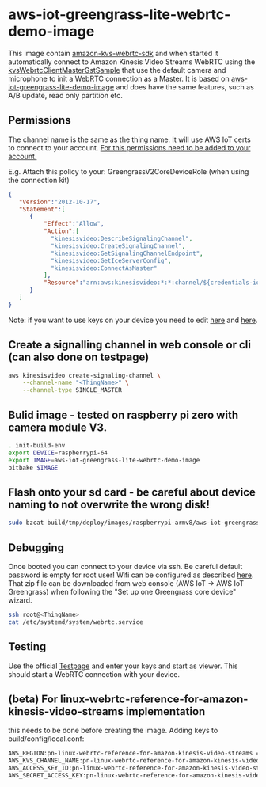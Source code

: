 # aws-iot-greengrass-lite-webrtc-demo-image

This image contain [amazon-kvs-webrtc-sdk](https://github.com/awslabs/amazon-kinesis-video-streams-webrtc-sdk-c) and when started it automatically connect to Amazon Kinesis Video Streams WebRTC using the [kvsWebrtcClientMasterGstSample](https://github.com/awslabs/amazon-kinesis-video-streams-webrtc-sdk-c?tab=readme-ov-file#sample-kvswebrtcclientmastergstsample) that use the default camera and microphone to init a WebRTC connection as a Master.
It is based on [aws-iot-greengrass-lite-demo-image](../aws-iot-greengrass-lite-demo-image/README.md) and does have the same features, such as A/B update, read only partition etc.

## Permissions

The channel name is the same as the thing name. It will use AWS IoT certs to connect to your account. [For this permissions need to be added to your account.](https://github.com/awslabs/amazon-kinesis-video-streams-webrtc-sdk-c?tab=readme-ov-file#setup-iot)

E.g. Attach this policy to your: GreengrassV2CoreDeviceRole (when using the connection kit)

```json
{
   "Version":"2012-10-17",
   "Statement":[
      {
          "Effect":"Allow",
          "Action":[
            "kinesisvideo:DescribeSignalingChannel",
            "kinesisvideo:CreateSignalingChannel",
            "kinesisvideo:GetSignalingChannelEndpoint",
            "kinesisvideo:GetIceServerConfig",
            "kinesisvideo:ConnectAsMaster"
          ],
          "Resource":"arn:aws:kinesisvideo:*:*:channel/${credentials-iot:ThingName}/*"
      }
   ]
}
```

Note: if you want to use keys on your device you need to edit [here](aws-iot-greengrass-lite-webrtc-demo-image.bb#L123) and [here](config.conf#L66).

## Create a signalling channel in web console or cli (can also done on testpage)

```bash
aws kinesisvideo create-signaling-channel \
    --channel-name "<ThingName>" \
    --channel-type SINGLE_MASTER
```

## Bulid image - tested on raspberry pi zero with camera module V3.

```bash
. init-build-env
export DEVICE=raspberrypi-64
export IMAGE=aws-iot-greengrass-lite-webrtc-demo-image
bitbake $IMAGE
```

## Flash onto your sd card - be careful about device naming to not overwrite the wrong disk!

```bash
sudo bzcat build/tmp/deploy/images/raspberrypi-armv8/aws-iot-greengrass-lite-webrtc-demo-image-raspberrypi-armv8.rootfs.wic.bz2 | sudo dd of=/dev/sdX
```

## Debugging

Once booted you can connect to your device via ssh. Be careful default password is empty for root user!
Wifi can be configured as described [here](../aws-iot-greengrass-lite-demo-image/README.md#installation). That zip file can be downloaded from web console (AWS IoT -> AWS IoT Greengrass) when following the "Set up one Greengrass core device" wizard.

```bash
ssh root@<ThingName>
cat /etc/systemd/system/webrtc.service
```

## Testing

Use the official [Testpage](https://awslabs.github.io/amazon-kinesis-video-streams-webrtc-sdk-js/examples/index.html) and enter your keys and start as viewer. This should start a WebRTC connection with your device.

## (beta) For linux-webrtc-reference-for-amazon-kinesis-video-streams implementation

this needs to be done before creating the image.
Adding keys to build/config/local.conf:

```bash
AWS_REGION:pn-linux-webrtc-reference-for-amazon-kinesis-video-streams = "xxx"
AWS_KVS_CHANNEL_NAME:pn-linux-webrtc-reference-for-amazon-kinesis-video-streams = "xxx"
AWS_ACCESS_KEY_ID:pn-linux-webrtc-reference-for-amazon-kinesis-video-streams = "xxx"
AWS_SECRET_ACCESS_KEY:pn-linux-webrtc-reference-for-amazon-kinesis-video-streams = "xxx"
```
